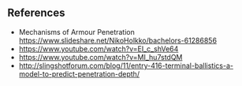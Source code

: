 ﻿

## References

* Mechanisms of Armour Penetration  https://www.slideshare.net/NikoHolkko/bachelors-61286856
* https://www.youtube.com/watch?v=EI_c_shVe64
* https://www.youtube.com/watch?v=MI_hu7stdQM
* http://slingshotforum.com/blog/11/entry-416-terminal-ballistics-a-model-to-predict-penetration-depth/